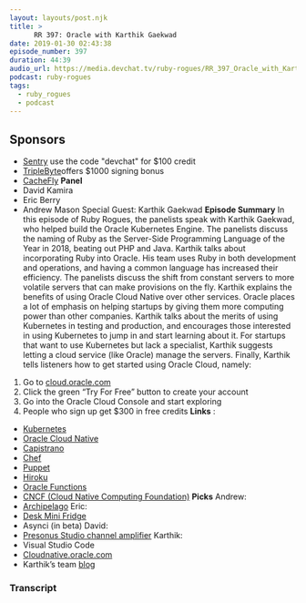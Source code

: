 ```yaml
---
layout: layouts/post.njk
title: >
      RR 397: Oracle with Karthik Gaekwad
date: 2019-01-30 02:43:38
episode_number: 397
duration: 44:39
audio_url: https://media.devchat.tv/ruby-rogues/RR_397_Oracle_with_Karthik_Gaekwad.mp3
podcast: ruby-rogues
tags: 
  - ruby_rogues
  - podcast
---
```


## Sponsors

- [Sentry](http://sentry.io)&nbsp;use the code "devchat" for $100 credit
- [TripleByte](https://triplebyte.com/rogues)offers $1000 signing bonus
- [CacheFly](https://www.cachefly.com/)
**Panel**
- David Kamira
- Eric Berry
- Andrew Mason
Special Guest: Karthik Gaekwad **Episode Summary** In this episode of Ruby Rogues, the panelists speak with Karthik Gaekwad, who helped build the Oracle Kubernetes Engine. The panelists discuss the naming of Ruby as the Server-Side Programming Language of the Year in 2018, beating out PHP and Java. Karthik talks about incorporating Ruby into Oracle. His team uses Ruby in both development and operations, and having a common language has increased their efficiency. The panelists discuss the shift from constant servers to more volatile servers that can make provisions on the fly. Karthik explains the benefits of using Oracle Cloud Native over other services. Oracle places a lot of emphasis on helping startups by giving them more computing power than other companies. Karthik talks about the merits of using Kubernetes in testing and production, and encourages those interested in using Kubernetes to jump in and start learning about it. For startups that want to use Kubernetes but lack a specialist, Karthik suggests letting a cloud service (like Oracle) manage the servers. Finally, Karthik tells listeners how to get started using Oracle Cloud, namely: 
1. Go to [cloud.oracle.com](https://cloud.oracle.com/home)
2. Click the green “Try For Free” button to create your account
3. Go into the Oracle Cloud Console and start exploring
4. People who sign up get $300 in free credits
**Links** :
- [Kubernetes](https://github.com/kubernetes)
- [Oracle Cloud Native](https://www.oracle.com/cloud/cloud-native/)
- [Capistrano](https://github.com/capistrano/capistrano)
- [Chef](https://github.com/chef/chef)
- [Puppet](https://puppet.com/puppet/what-is-puppet)
- [Hiroku](https://www.heroku.com/what)
- [Oracle Functions](https://docs.oracle.com/cd/B19306_01/server.102/b14200/functions001.htm)
- [CNCF (Cloud Native Computing Foundation)](https://www.cncf.io/)
**Picks** Andrew:
- [Archipelago](https://github.com/npezza93/archipelago)
Eric: 
- [Desk Mini Fridge](https://www.amazon.com/Chefman-Portable-Personal-Capacity-Freon-Free/dp/B076X7HF7F/ref=sr_1_5?ie=UTF8&qid=1548462018&sr=8-1&linkCode=ll1&tag=devchattv-20&linkId=f06bfe7482dca8bb751ed6d7cc86e2ab&language=en_US)
- Asynci (in beta)
David:
- [Presonus Studio channel amplifier](https://www.amazon.com/PreSonus-HP60-6-Channel-Headphone-Amplifier/dp/B000V0EKXC/ref=sr_1_6?ie=UTF8&qid=1548462018&sr=8-1&linkCode=ll1&tag=devchattv-20&linkId=f06bfe7482dca8bb751ed6d7cc86e2ab&language=en_US)
Karthik: 
- Visual Studio Code 
- [Cloudnative.oracle.com](https://cloudnative.oracle.com/)
- Karthik’s team [blog](https://blogs.oracle.com/cloudnative/)


### Transcript


